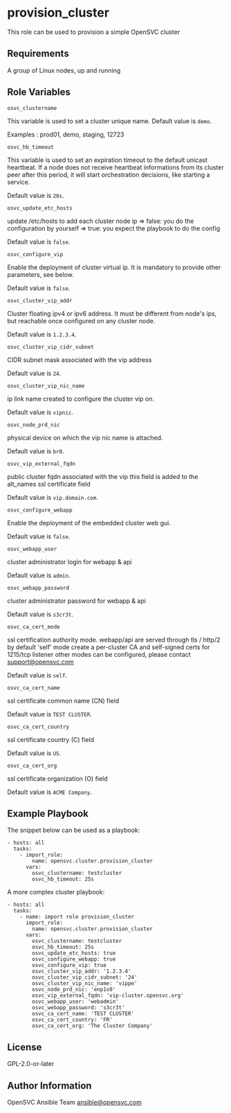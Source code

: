 provision_cluster
=================

This role can be used to provision a simple OpenSVC cluster

Requirements
------------

A group of Linux nodes, up and running

Role Variables
--------------

`osvc_clustername`

This variable is used to set a cluster unique name. Default value is `demo`.

Examples : prod01, demo, staging, 12723

`osvc_hb_timeout`

This variable is used to set an expiration timeout to the default unicast heartbeat.
If a node does not receive heartbeat informations from its cluster peer after this period, it will start orchestration decisions, like starting a service.

Default value is `20s`.

`osvc_update_etc_hosts`

update /etc/hosts to add each cluster node ip
=> false: you do the configuration by yourself
=> true: you expect the playbook to do the config

Default value is `false`.

`osvc_configure_vip`

Enable the deployment of cluster virtual ip.
It is mandatory to provide other parameters, see below.

Default value is `false`.

`osvc_cluster_vip_addr`

Cluster floating ipv4 or ipv6 address. It must be different from node's ips, but reachable once configured on any cluster node.

Default value is `1.2.3.4`.

`osvc_cluster_vip_cidr_subnet`

CIDR subnet mask associated with the vip address

Default value is `24`.

`osvc_cluster_vip_nic_name`

ip link name created to configure the cluster vip on.

Default value is `vipnic`.

`osvc_node_prd_nic`

physical device on which the vip nic name is attached.

Default value is `br0`.

`osvc_vip_external_fqdn`

public cluster fqdn associated with the vip
this field is added to the alt_names ssl certificate field

Default value is `vip.domain.com`.

`osvc_configure_webapp`

Enable the deployment of the embedded cluster web gui.

Default value is `false`.

`osvc_webapp_user`

cluster administrator login for webapp & api

Default value is `admin`.

`osvc_webapp_password`

cluster administrator password for webapp & api

Default value is `s3cr3t`.

`osvc_ca_cert_mode`

ssl certification authority mode.
webapp/api are served through tls / http/2
by default 'self' mode create a per-cluster CA and self-signed certs for 1215/tcp listener
other modes can be configured, please contact support@opensvc.com

Default value is `self`.

`osvc_ca_cert_name`

ssl certificate common name (CN) field

Default value is `TEST CLUSTER`.

`osvc_ca_cert_country`

ssl certificate country (C) field

Default value is `US`.

`osvc_ca_cert_org`

ssl certificate organization (O) field

Default value is `ACME Company`.


Example Playbook
----------------

The snippet below can be used as a playbook:

    - hosts: all
      tasks:
        - import_role:
            name: opensvc.cluster.provision_cluster
          vars:
            osvc_clustername: testcluster
            osvc_hb_timeout: 25s

A more complex cluster playbook:

    - hosts: all
      tasks:
        - name: import role provision_cluster
          import_role:
            name: opensvc.cluster.provision_cluster
          vars:
            osvc_clustername: testcluster
            osvc_hb_timeout: 25s
            osvc_update_etc_hosts: true
            osvc_configure_webapp: true
            osvc_configure_vip: true
            osvc_cluster_vip_addr: '1.2.3.4'
            osvc_cluster_vip_cidr_subnet: '24'
            osvc_cluster_vip_nic_name: 'vippe'
            osvc_node_prd_nic: 'enp1s0'
            osvc_vip_external_fqdn: 'vip-cluster.opensvc.org'
            osvc_webapp_user: 'webadmin'
            osvc_webapp_password: 's3cr3t'
            osvc_ca_cert_name: 'TEST CLUSTER'
            osvc_ca_cert_country: 'FR'
            osvc_ca_cert_org: 'The Cluster Company'
 

License
-------

GPL-2.0-or-later

Author Information
------------------

OpenSVC Ansible Team <ansible@opensvc.com>
